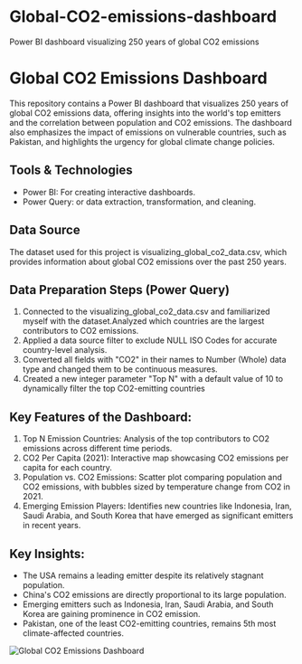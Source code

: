 # Global-CO2-emissions-dashboard
Power BI dashboard visualizing 250 years of global CO2 emissions

# Global CO2 Emissions Dashboard

This repository contains a Power BI dashboard that visualizes 250 years of global CO2 emissions data, offering insights into the world's top emitters and the correlation between population and CO2 emissions. The dashboard also emphasizes the impact of emissions on vulnerable countries, such as Pakistan, and highlights the urgency for global climate change policies.

## Tools & Technologies
- Power BI: For creating interactive dashboards.
- Power Query: or data extraction, transformation, and cleaning.


## Data Source
The dataset used for this project is visualizing_global_co2_data.csv, which provides information about global CO2 emissions over the past 250 years.

## Data Preparation Steps (Power Query)
1. Connected to the visualizing_global_co2_data.csv and familiarized myself with the dataset.Analyzed which countries are the largest contributors to CO2 emissions.
2. Applied a data source filter to exclude NULL ISO Codes for accurate country-level analysis.
3. Converted all fields with "CO2" in their names to Number (Whole) data type and changed them to be continuous measures.
4. Created a new integer parameter "Top N" with a default value of 10 to dynamically filter the top CO2-emitting countries

## Key Features of the Dashboard:
1. Top N Emission Countries: Analysis of the top contributors to CO2 emissions across different time periods.
2. CO2 Per Capita (2021): Interactive map showcasing CO2 emissions per capita for each country.
3. Population vs. CO2 Emissions: Scatter plot comparing population and CO2 emissions, with bubbles sized by temperature change from CO2 in 2021.
4. Emerging Emission Players: Identifies new countries like Indonesia, Iran, Saudi Arabia, and South Korea that have emerged as significant emitters in recent years.

## Key Insights:
- The USA remains a leading emitter despite its relatively stagnant population.
- China's CO2 emissions are directly proportional to its large population.
- Emerging emitters such as Indonesia, Iran, Saudi Arabia, and South Korea are gaining prominence in CO2 emission.
- Pakistan, one of the least CO2-emitting countries, remains 5th most climate-affected countries.

![Global CO2 Emissions Dashboard](https://raw.githubusercontent.com/aqibafarman/Global-CO2-emissions-dashboard/main/[dashboard_preview.png](https://github.com/aqibafarman/Global-CO2-emissions-dashboard/blob/main/Screenshot%20(1348).png))



